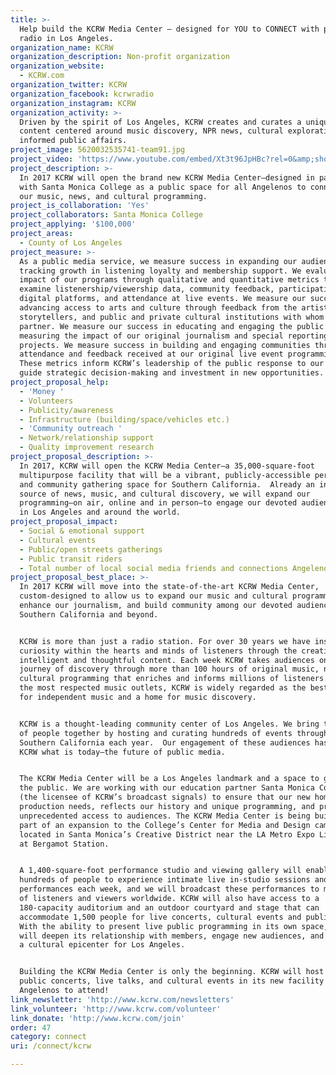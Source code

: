 ```yaml
---
title: >-
  Help build the KCRW Media Center — designed for YOU to CONNECT with public
  radio in Los Angeles.
organization_name: KCRW
organization_description: Non-profit organization
organization_website:
  - KCRW.com
organization_twitter: KCRW
organization_facebook: kcrwradio
organization_instagram: KCRW
organization_activity: >-
  Driven by the spirit of Los Angeles, KCRW creates and curates a unique mix of
  content centered around music discovery, NPR news, cultural exploration, and
  informed public affairs.
project_image: 5620032535741-team91.jpg
project_video: 'https://www.youtube.com/embed/Xt3t96JpHBc?rel=0&amp;showinfo=0'
project_description: >-
  In 2017 KCRW will open the brand new KCRW Media Center—designed in partnership
  with Santa Monica College as a public space for all Angelenos to connect with
  our music, news, and cultural programming.
project_is_collaboration: 'Yes'
project_collaborators: Santa Monica College
project_applying: '$100,000'
project_areas:
  - County of Los Angeles
project_measure: >-
  As a public media service, we measure success in expanding our audience by
  tracking growth in listening loyalty and membership support. We evaluate the
  impact of our programs through qualitative and quantitative metrics that
  examine listenership/viewership data, community feedback, participation via
  digital platforms, and attendance at live events. We measure our success in
  advancing access to arts and culture through feedback from the artists,
  storytellers, and public and private cultural institutions with whom we
  partner. We measure our success in educating and engaging the public by
  measuring the impact of our original journalism and special reporting
  projects. We measure success in building and engaging communities through the
  attendance and feedback received at our original live event programming. 
  These metrics inform KCRW’s leadership of the public response to our work and
  guide strategic decision-making and investment in new opportunities.
project_proposal_help:
  - 'Money '
  - Volunteers
  - Publicity/awareness
  - Infrastructure (building/space/vehicles etc.)
  - 'Community outreach '
  - Network/relationship support
  - Quality improvement research
project_proposal_description: >-
  In 2017, KCRW will open the KCRW Media Center—a 35,000-square-foot
  multipurpose facility that will be a vibrant, publicly-accessible performance
  and community gathering space for Southern California.  Already an influential
  source of news, music, and cultural discovery, we will expand our
  programming—on air, online and in person—to engage our devoted audiences here
  in Los Angeles and around the world.
project_proposal_impact:
  - Social & emotional support
  - Cultural events
  - Public/open streets gatherings
  - Public transit riders
  - Total number of local social media friends and connections Angelenos have
project_proposal_best_place: >-
  In 2017 KCRW will move into the state-of-the-art KCRW Media Center,
  custom-designed to allow us to expand our music and cultural programming,
  enhance our journalism, and build community among our devoted audiences in
  Southern California and beyond.


  KCRW is more than just a radio station. For over 30 years we have inspired
  curiosity within the hearts and minds of listeners through the creation of
  intelligent and thoughtful content. Each week KCRW takes audiences on a shared
  journey of discovery through more than 100 hours of original music, news, and
  cultural programming that enriches and informs millions of listeners.  One of
  the most respected music outlets, KCRW is widely regarded as the best source
  for independent music and a home for music discovery.


  KCRW is a thought-leading community center of Los Angeles. We bring thousands
  of people together by hosting and curating hundreds of events throughout
  Southern California each year.  Our engagement of these audiences has made
  KCRW what is today—the future of public media.


  The KCRW Media Center will be a Los Angeles landmark and a space to galvanize
  the public. We are working with our education partner Santa Monica College
  (the licensee of KCRW’s broadcast signals) to ensure that our new home meets
  production needs, reflects our history and unique programming, and provides
  unprecedented access to audiences. The KCRW Media Center is being built as
  part of an expansion to the College’s Center for Media and Design campus,
  located in Santa Monica’s Creative District near the LA Metro Expo Line stop
  at Bergamot Station.  


  A 1,400-square-foot performance studio and viewing gallery will enable
  hundreds of people to experience intimate live in-studio sessions and
  performances each week, and we will broadcast these performances to millions
  of listeners and viewers worldwide. KCRW will also have access to a
  180-capacity auditorium and an outdoor courtyard and stage that can
  accommodate 1,500 people for live concerts, cultural events and public forums.
  With the ability to present live public programming in its own space, KCRW
  will deepen its relationship with members, engage new audiences, and serve as
  a cultural epicenter for Los Angeles.


  Building the KCRW Media Center is only the beginning. KCRW will host free,
  public concerts, live talks, and cultural events in its new facility for all
  Angelenos to attend!
link_newsletter: 'http://www.kcrw.com/newsletters'
link_volunteer: 'http://www.kcrw.com/volunteer'
link_donate: 'http://www.kcrw.com/join'
order: 47
category: connect
uri: /connect/kcrw

---
```

